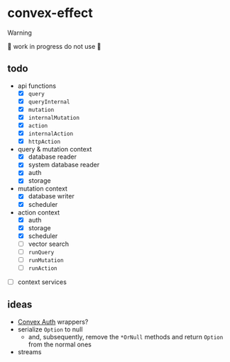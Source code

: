 # convex-effect

> [!warning]
> 🚧 work in progress do not use 🚧

## todo

- api functions
  - [x] `query`
  - [x] `queryInternal`
  - [x] `mutation`
  - [x] `internalMutation`
  - [x] `action`
  - [x] `internalAction`
  - [x] `httpAction`
- query & mutation context
  - [x] database reader
  - [x] system database reader
  - [x] auth
  - [x] storage
- mutation context
  - [x] database writer
  - [x] scheduler
- action context
  - [x] auth
  - [x] storage
  - [x] scheduler
  - [ ] vector search
  - [ ] `runQuery`
  - [ ] `runMutation`
  - [ ] `runAction`
- [ ] context services

## ideas

- [Convex Auth](https://labs.convex.dev/auth) wrappers?
- serialize `Option` to null
  - and, subsequently, remove the `*OrNull` methods and return `Option` from the normal ones
- streams
